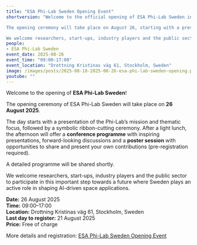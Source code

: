```yaml
---
title: "ESA Phi-Lab Sweden Opening Event"
shortversion: "Welcome to the official opening of ESA Phi-Lab Sweden in Stockholm.

The opening ceremony will take place on August 26, starting with a presentation of the Phi-Lab’s mission and thematic focus, followed by a symbolic ribbon-cutting ceremony. After a light lunch, the afternoon continues with a conference programme featuring inspiring presentations, forward-looking discussions, and a poster session for sharing contributions (pre-registration required).

We welcome researchers, start-ups, industry players and the public sector to join this important step towards a future where Sweden plays an active role in shaping AI-driven space applications."
people:
- ESA Phi-Lab Sweden
event_date: 2025-08-26
event_time: "09:00-17:00"
event_location: "Drottning Kristinas väg 61, Stockholm, Sweden"
image: /images/posts/2025-08-18-2025-08-26-esa-phi-lab-sweden-opening.png
youtube: ""
---
```

Welcome to the opening of **ESA Phi-Lab Sweden**!

The opening ceremony of ESA Phi-Lab Sweden will take place on **26 August 2025**.  

The day starts with a presentation of the Phi-Lab’s mission and thematic focus, followed by a symbolic ribbon-cutting ceremony. After a light lunch, the afternoon will offer a **conference programme** with inspiring presentations, forward-looking discussions and a **poster session** with opportunities to share and present your own contributions (pre-registration required).

A detailed programme will be shared shortly.  

We welcome researchers, start-ups, industry players and the public sector to participate in this important step towards a future where Sweden plays an active role in shaping AI-driven space applications.

**Date:** 26 August 2025  
**Time:** 09:00–17:00  
**Location:** Drottning Kristinas väg 61, Stockholm, Sweden  
**Last day to register:** 21 August 2025  
**Price:** Free of charge  

More details and registration: [ESA Phi-Lab Sweden Opening Event](https://esaphilab.se/opening-event-esa-phi-lab-sweden/)

